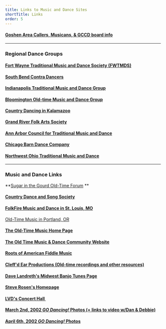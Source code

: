 ```yaml
---
title: Links to Music and Dance Sites
shortTitle: Links
order: 5
---
```


#### [Goshen Area Callers, Musicans, & GCCD board info](GOTLinks.html)

* * *

### Regional Dance Groups

#### [Fort Wayne Traditional Music and Dance Society (FWTMDS)](http://www.contrafortwayne.org)

#### [South Bend Contra Dancers](http://www.sbcontras.org/)

#### [Indianapolis Traditional Music and Dance Group](http://www.indycontra.org/)

#### [Bloomington Old-time Music and Dance Group](http://bloomingtoncontra.org/)

#### [Country Dancing in Kalamazoo](http://www.albion.edu/math/ram/cdk/)

[**Grand River Folk Arts Society**](http://www.grfolkarts.org/)

#### [Ann Arbor Council for Traditional Music and Dance](http://aactmad.org/)

#### [Chicago Barn Dance Company](http://www.chicagobarndance.com/)

#### [Northwest Ohio Traditional Music and Dance](http://www.notmad.org/)

<center>

* * *

</center>

### Music and Dance Links  

**[Sugar in the Gourd Old-Time Forum](http://forum.sugarinthegourd.com/index.php) **

#### [Country Dance and Song Society](http://www.cdss.org/)

#### [FolkFire Music and Dance in St. Louis, MO](http://www.FolkFire.org/)

[Old-Time Music in Portland, OR](http://www.bubbaguitar.com/)  

#### [The Old-Time Music Home Page](http://www.oldtimemusic.com/)

#### [The Old Time Music & Dance Community Website](http://oldtimemusicanddance.homestead.com/)

#### [Roots of American Fiddle Music](http://www.1001tunes.com/)

#### [Cleff'd Ear Productions (Old-time recordings and other resources)](mailto:cleffd_ear@yahoo.com)

#### [Dave Landreth's Midwest Banjo Tunes Page](http://www.banjoboysbrain.com/)

#### [Steve Rosen's Homepage](http://www.rosenbanjo.com/)

#### [LVD's Concert Hall ](http://lvds.info/)

#### [March 2nd, 2002 _GO Dancing!_ Photos (+ links to video w/Dan & Debbie)](/3-2-02.html)

#### [April 6th, 2002 _GO Dancing!_ Photos](/4-6-02.html)